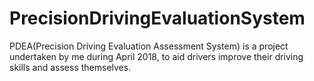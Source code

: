 # PrecisionDrivingEvaluationSystem
PDEA(Precision Driving Evaluation Assessment System) is a project undertaken by me during April 2018, to aid drivers improve their driving skills and assess themselves. 
